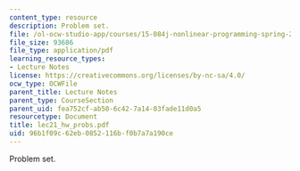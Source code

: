 ```yaml
---
content_type: resource
description: Problem set.
file: /ol-ocw-studio-app/courses/15-084j-nonlinear-programming-spring-2004/96b1f09c62eb0852116bf0b7a7a190ce_lec21_hw_probs.pdf
file_size: 93686
file_type: application/pdf
learning_resource_types:
- Lecture Notes
license: https://creativecommons.org/licenses/by-nc-sa/4.0/
ocw_type: OCWFile
parent_title: Lecture Notes
parent_type: CourseSection
parent_uid: fea752cf-ab50-6c42-7a14-03fade11d0a5
resourcetype: Document
title: lec21_hw_probs.pdf
uid: 96b1f09c-62eb-0852-116b-f0b7a7a190ce
---
```

Problem set.